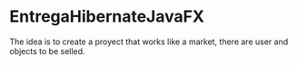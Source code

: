 # EntregaHibernateJavaFX
The idea is to create a proyect that works like a market, there are user and objects to be selled.
